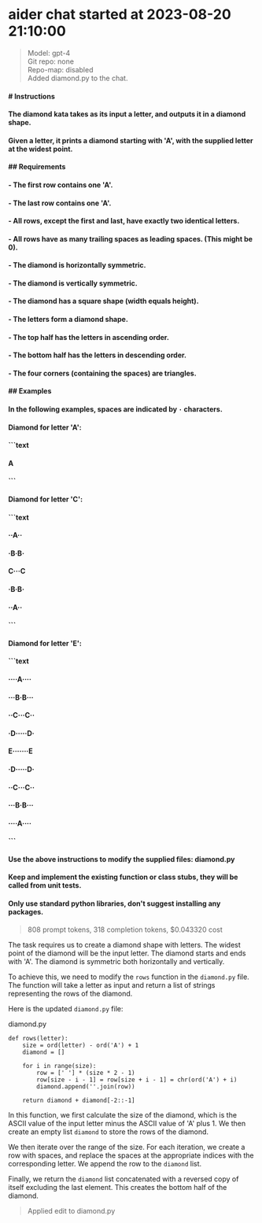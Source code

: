 
# aider chat started at 2023-08-20 21:10:00

> Model: gpt-4  
> Git repo: none  
> Repo-map: disabled  
> Added diamond.py to the chat.  

#### # Instructions  
####   
#### The diamond kata takes as its input a letter, and outputs it in a diamond shape.  
#### Given a letter, it prints a diamond starting with 'A', with the supplied letter at the widest point.  
####   
#### ## Requirements  
####   
#### - The first row contains one 'A'.  
#### - The last row contains one 'A'.  
#### - All rows, except the first and last, have exactly two identical letters.  
#### - All rows have as many trailing spaces as leading spaces. (This might be 0).  
#### - The diamond is horizontally symmetric.  
#### - The diamond is vertically symmetric.  
#### - The diamond has a square shape (width equals height).  
#### - The letters form a diamond shape.  
#### - The top half has the letters in ascending order.  
#### - The bottom half has the letters in descending order.  
#### - The four corners (containing the spaces) are triangles.  
####   
#### ## Examples  
####   
#### In the following examples, spaces are indicated by `·` characters.  
####   
#### Diamond for letter 'A':  
####   
#### ```text  
#### A  
#### ```  
####   
#### Diamond for letter 'C':  
####   
#### ```text  
#### ··A··  
#### ·B·B·  
#### C···C  
#### ·B·B·  
#### ··A··  
#### ```  
####   
#### Diamond for letter 'E':  
####   
#### ```text  
#### ····A····  
#### ···B·B···  
#### ··C···C··  
#### ·D·····D·  
#### E·······E  
#### ·D·····D·  
#### ··C···C··  
#### ···B·B···  
#### ····A····  
#### ```  
####   
#### ####  
####   
#### Use the above instructions to modify the supplied files: diamond.py  
#### Keep and implement the existing function or class stubs, they will be called from unit tests.  
#### Only use standard python libraries, don't suggest installing any packages.  
> 808 prompt tokens, 318 completion tokens, $0.043320 cost  

The task requires us to create a diamond shape with letters. The widest point of the diamond will be the input letter. The diamond starts and ends with 'A'. The diamond is symmetric both horizontally and vertically. 

To achieve this, we need to modify the `rows` function in the `diamond.py` file. The function will take a letter as input and return a list of strings representing the rows of the diamond.

Here is the updated `diamond.py` file:

diamond.py
```
def rows(letter):
    size = ord(letter) - ord('A') + 1
    diamond = []

    for i in range(size):
        row = [' '] * (size * 2 - 1)
        row[size - i - 1] = row[size + i - 1] = chr(ord('A') + i)
        diamond.append(''.join(row))

    return diamond + diamond[-2::-1]
```

In this function, we first calculate the size of the diamond, which is the ASCII value of the input letter minus the ASCII value of 'A' plus 1. We then create an empty list `diamond` to store the rows of the diamond.

We then iterate over the range of the size. For each iteration, we create a row with spaces, and replace the spaces at the appropriate indices with the corresponding letter. We append the row to the `diamond` list.

Finally, we return the `diamond` list concatenated with a reversed copy of itself excluding the last element. This creates the bottom half of the diamond.

> Applied edit to diamond.py  
